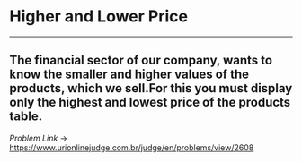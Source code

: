 # Higher and Lower Price
---
**The financial sector of our company, wants to know the smaller and higher values of the products, which we sell.For this you must display only the highest and lowest price of the products table.**
---
*Problem Link* -> https://www.urionlinejudge.com.br/judge/en/problems/view/2608
